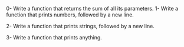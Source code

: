 0- Write a function that returns the sum of all its parameters.
1- Write a function that prints numbers, followed by a new line.

2- Write a function that prints strings, followed by a new line.

3- Write a function that prints anything.

